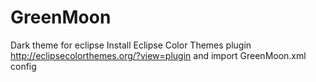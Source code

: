 # GreenMoon
Dark theme for eclipse
Install Eclipse Color Themes plugin http://eclipsecolorthemes.org/?view=plugin 
and import GreenMoon.xml config
